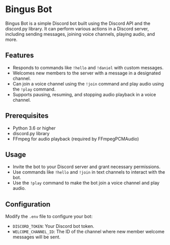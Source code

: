 # Bingus Bot

Bingus Bot is a simple Discord bot built using the Discord API and the discord.py library. It can perform various actions in a Discord server, including sending messages, joining voice channels, playing audio, and more.

## Features

- Responds to commands like `!hello` and `!daniel` with custom messages.
- Welcomes new members to the server with a message in a designated channel.
- Can join a voice channel using the `!join` command and play audio using the `!play` command.
- Supports pausing, resuming, and stopping audio playback in a voice channel.

## Prerequisites

- Python 3.6 or higher
- discord.py library
- FFmpeg for audio playback (required by FFmpegPCMAudio)

## Usage

- Invite the bot to your Discord server and grant necessary permissions.
- Use commands like `!hello` and `!join` in text channels to interact with the bot.
- Use the `!play` command to make the bot join a voice channel and play audio.

## Configuration

Modify the `.env` file to configure your bot:

- `DISCORD_TOKEN`: Your Discord bot token.
- `WELCOME_CHANNEL_ID`: The ID of the channel where new member welcome messages will be sent.
